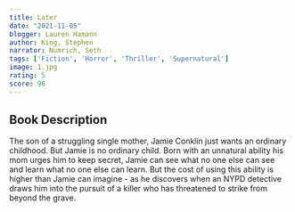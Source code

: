```yaml
---
title: Later
date: "2021-11-05"
blogger: Lauren Hamann
author: King, Stephen
narrator: Numrich, Seth
tags: ['Fiction', 'Horror', 'Thriller', 'Supernatural']
image: 1.jpg
rating: 5
score: 96
---
```



## Book Description

The son of a struggling single mother, Jamie Conklin just wants an ordinary childhood. But Jamie is no ordinary child. Born with an unnatural ability his mom urges him to keep secret, Jamie can see what no one else can see and learn what no one else can learn. But the cost of using this ability is higher than Jamie can imagine - as he discovers when an NYPD detective draws him into the pursuit of a killer who has threatened to strike from beyond the grave.